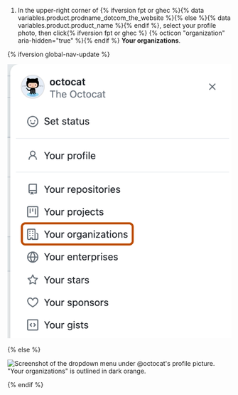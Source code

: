 1. In the upper-right corner of {% ifversion fpt or ghec %}{% data variables.product.prodname_dotcom_the_website %}{% else %}{% data variables.product.product_name %}{% endif %}, select your profile photo, then click{% ifversion fpt or ghec %} {% octicon "organization" aria-hidden="true" %}{% endif %} **Your organizations**.

{% ifversion global-nav-update %}

   ![Screenshot of the dropdown menu under @octocat's profile picture. "Your organizations" is outlined in dark orange.](/assets/images/help/profile/your-organizations-global-nav-update.png)

{% else %}

   ![Screenshot of the dropdown menu under @octocat's profile picture. "Your organizations" is outlined in dark orange.](/assets/images/help/profile/your-organizations.png)

{% endif %}
